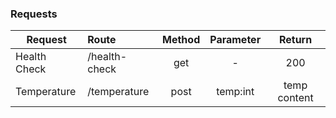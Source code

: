 ### Requests

| Request       | Route         | Method  | Parameter  | Return       |
| ------------- |:------------- | :------:| :---------:| :-----------:|
| Health Check  | /health-check | get     | -          | 200          |
| Temperature   | /temperature  | post    | temp:int   | temp content |
